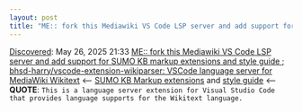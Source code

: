 ```yaml
---
layout: post
title: "ME:: fork this Mediawiki VS Code LSP server and add support for SUMO KB markup extensions and style guide ; bhsd-harry/vscode-extension-wikiparser: VSCode language server for MediaWiki Wikitext"
---
```

[Discovered](http://rolandtanglao.com/2020/07/29/p1-blogthis-checkvist-list-links-to-blog/): May 26, 2025 21:33 [ME:: fork this Mediawiki VS Code LSP server and add support for SUMO KB markup extensions and style guide ; bhsd-harry/vscode-extension-wikiparser: VSCode language server for MediaWiki Wikitext](https://github.com/bhsd-harry/vscode-extension-wikiparser) <-- [SUMO KB Markup extensions](https://support.mozilla.org/en-US/kb/markup-chart) and [style guide](https://support.mozilla.org/en-US/kb/writing-guide-knowledge-base-articles#w_style-guide-and-copy-rules) <-- **QUOTE**: `This is a language server extension for Visual Studio Code that provides language supports for the Wikitext language.`
